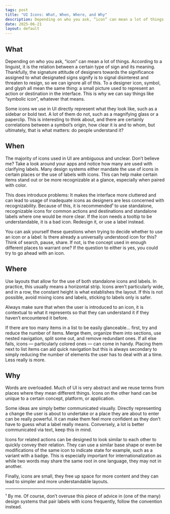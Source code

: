 ```yaml
---
tags: post
title: "UI Icons: What, When, Where, and Why"
description: Depending on who you ask, “icon” can mean a lot of things
date: 2025-06-21
layout: default
---
```


## What

Depending on who you ask, “icon” can mean a lot of things. According to a linguist, it is the relation between a certain type of sign and its meaning. Thankfully, the signature attitude of designers towards the significance assigned to what designated signs signify is to signal disinterest and threaten to resign, so we can ignore all of this. To a designer icon, symbol, and glyph all mean the same thing: a small picture used to represent an action or destination in the interface. This is why we can say things like “symbolic icon”, whatever that means.

Some icons we use in UI directly represent what they look like, such as a sidebar or bold text. A lot of them do not, such as a magnifying glass or a paperclip. This is interesting to think about, and there are certainly correlations between a symbol’s origin, how clear it is and to whom, but ultimately, that is what matters: do people understand it?

## When

The majority of icons used in UI are ambiguous and unclear. Don’t believe me? Take a look around your apps and notice how many are used with clarifying labels. Many design systems either mandate the use of icons in certain places or the use of labels with icons. This can help make certain items stand out or be more recognizable at a glance, especially when paired with color.

This does introduce problems: It makes the interface more cluttered and can lead to usage of inadequate icons as designers are less concerned with recognizability. Because of this, it is recommended¹ to use standalone, recognizable icons for common actions and destinations and standalone labels where one would be more clear. If the icon needs a tooltip to be understandable, it is a bad icon. Redesign it, or use a label instead.

You can ask yourself these questions when trying to decide whether to use an icon or a label: Is there already a universally understood icon for this? Think of search, pause, share. If not, is the concept used in enough different places to warrant one? If the question to either is yes, you could try to go ahead with an icon.

## Where

Use layouts that allow for the use of both standalone icons and labels. In practice, this usually means a horizontal strip. Icons aren’t particularly wide, and in a row, the constant height is what establishes the layout. If this is not possible, avoid mixing icons and labels, sticking to labels only is safer.

Always make sure that when the user is introduced to an icon, it is contextual to what it represents so that they can understand it if they haven’t encountered it before.

If there are too many items in a list to be easily glanceable… first, try and reduce the number of items. Merge them, organize them into sections, use nested navigation, split some out, and remove redundant ones. If all else fails, icons — particularly colored ones — can come in handy. Placing them next to list items can aid quick navigation but this is always secondary to simply reducing the number of elements the user has to deal with at a time. Less really is more.

## Why

Words are overloaded. Much of UI is very abstract and we reuse terms from places where they mean different things. Icons on the other hand can be unique to a certain concept, platform, or application.

Some ideas are simply better communicated visually. Directly representing a change the user is about to undertake or a place they are about to enter can be really powerful. It can make them feel more confident as they don’t have to guess what a label really means. Conversely, a lot is better communicated via text, keep this in mind.

Icons for related actions can be designed to look similar to each other to quickly convey their relation. They can use a similar base shape or even be modifications of the same icon to indicate state for example, such as a variant with a badge. This is especially important for internationalization as while two words may share the same root in one language, they may not in another.

Finally, icons are small, they free up space for more content and they can lead to simpler and more understandable layouts.

---

¹ By me. Of course, don’t overuse this piece of advice in (one of the many) design systems that pair labels with icons frequently, follow the convention instead.
